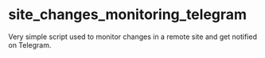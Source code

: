 # site_changes_monitoring_telegram
Very simple script used to monitor changes in a remote site and get notified on Telegram.
